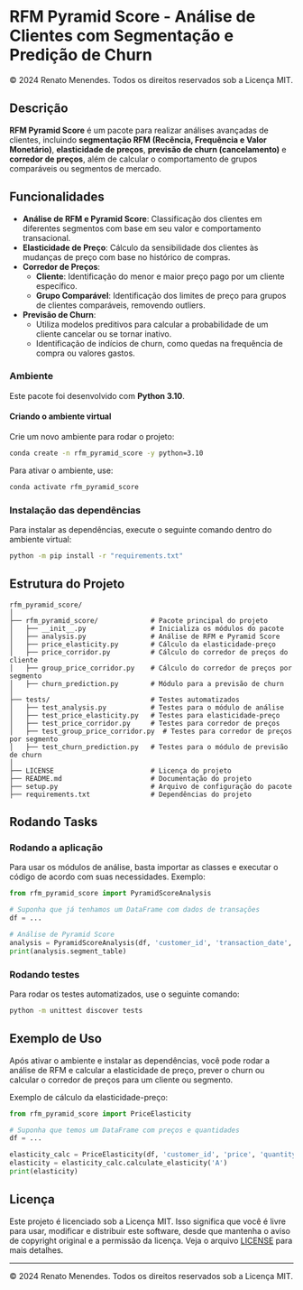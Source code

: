 # RFM Pyramid Score - Análise de Clientes com Segmentação e Predição de Churn

© 2024 Renato Menendes. Todos os direitos reservados sob a Licença MIT.

## Descrição

**RFM Pyramid Score** é um pacote para realizar análises avançadas de clientes, incluindo **segmentação RFM (Recência, Frequência e Valor Monetário)**, **elasticidade de preços**, **previsão de churn (cancelamento)** e **corredor de preços**, além de calcular o comportamento de grupos comparáveis ou segmentos de mercado.

## Funcionalidades

- **Análise de RFM e Pyramid Score**: Classificação dos clientes em diferentes segmentos com base em seu valor e comportamento transacional.
- **Elasticidade de Preço**: Cálculo da sensibilidade dos clientes às mudanças de preço com base no histórico de compras.
- **Corredor de Preços**:
  - **Cliente**: Identificação do menor e maior preço pago por um cliente específico.
  - **Grupo Comparável**: Identificação dos limites de preço para grupos de clientes comparáveis, removendo outliers.
- **Previsão de Churn**:
  - Utiliza modelos preditivos para calcular a probabilidade de um cliente cancelar ou se tornar inativo.
  - Identificação de indícios de churn, como quedas na frequência de compra ou valores gastos.

### Ambiente

Este pacote foi desenvolvido com **Python 3.10**.

#### Criando o ambiente virtual

Crie um novo ambiente para rodar o projeto:

```bash
conda create -n rfm_pyramid_score -y python=3.10
```

Para ativar o ambiente, use:
```bash
conda activate rfm_pyramid_score
```

### Instalação das dependências

Para instalar as dependências, execute o seguinte comando dentro do ambiente virtual:

```bash
python -m pip install -r "requirements.txt"
```

## Estrutura do Projeto
```
rfm_pyramid_score/
│
├── rfm_pyramid_score/             # Pacote principal do projeto
│   ├── __init__.py                # Inicializa os módulos do pacote
│   ├── analysis.py                # Análise de RFM e Pyramid Score
│   ├── price_elasticity.py        # Cálculo da elasticidade-preço
│   ├── price_corridor.py          # Cálculo do corredor de preços do cliente
│   ├── group_price_corridor.py    # Cálculo do corredor de preços por segmento
│   ├── churn_prediction.py        # Módulo para a previsão de churn
│
├── tests/                         # Testes automatizados
│   ├── test_analysis.py           # Testes para o módulo de análise
│   ├── test_price_elasticity.py   # Testes para elasticidade-preço
│   ├── test_price_corridor.py     # Testes para corredor de preços
│   ├── test_group_price_corridor.py  # Testes para corredor de preços por segmento
│   ├── test_churn_prediction.py   # Testes para o módulo de previsão de churn
│
├── LICENSE                        # Licença do projeto
├── README.md                      # Documentação do projeto
├── setup.py                       # Arquivo de configuração do pacote
├── requirements.txt               # Dependências do projeto
```

## Rodando Tasks

### Rodando a aplicação

Para usar os módulos de análise, basta importar as classes e executar o código de acordo com suas necessidades. Exemplo:

```python
from rfm_pyramid_score import PyramidScoreAnalysis

# Suponha que já tenhamos um DataFrame com dados de transações
df = ...

# Análise de Pyramid Score
analysis = PyramidScoreAnalysis(df, 'customer_id', 'transaction_date', 'amount')
print(analysis.segment_table)
```

### Rodando testes

Para rodar os testes automatizados, use o seguinte comando:

```bash
python -m unittest discover tests
```

## Exemplo de Uso

Após ativar o ambiente e instalar as dependências, você pode rodar a análise de RFM e calcular a elasticidade de preço, prever o churn ou calcular o corredor de preços para um cliente ou segmento.

Exemplo de cálculo da elasticidade-preço:

```python
from rfm_pyramid_score import PriceElasticity

# Suponha que temos um DataFrame com preços e quantidades
df = ...

elasticity_calc = PriceElasticity(df, 'customer_id', 'price', 'quantity')
elasticity = elasticity_calc.calculate_elasticity('A')
print(elasticity)
```

## Licença

Este projeto é licenciado sob a Licença MIT. Isso significa que você é livre para usar, modificar e distribuir este software, desde que mantenha o aviso de copyright original e a permissão da licença. Veja o arquivo [LICENSE](./LICENSE) para mais detalhes.

---

© 2024 Renato Menendes. Todos os direitos reservados sob a Licença MIT.
